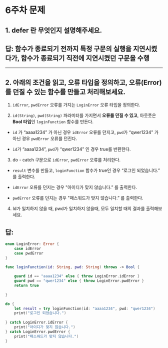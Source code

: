 # 6주차 문제

## 1. defer 란 무엇인지 설명해주세요.

## 답: 함수가 종료되기 전까지 특정 구문의 실행을 지연시켰다가, 함수가 종료되기 직전에 지연시켰던 구문을 수행

---

## 2.  아래의 조건을 읽고, 오류 타입을 정의하고, 오류(Error)를 던질 수 있는 함수를 만들고 처리해보세요.

1) `idError`, `pwdError` 오류를 가지는 `LoginError` 오류 타입을 정의한다.

2) `id(String)`, `pwd(String)` 파라미터를 가지면서 **오류를 던질 수 있고**, 아웃풋은 **Bool 타입**인 `loginFunction` 함수를 만든다.

 - `id` 가 “aaaa1234” 가 아닌 경우 `idError` 오류를 던지고, `pwd`가 “qwer1234” 가 아닌 경우 `pwdError` 오류를 던진다.

 - `id`가 “aaaa1234”, `pwd`가 “qwer1234” 인 경우 true를 반환한다.

3) do - catch 구문으로 `idError`, `pwdError` 오류를 처리한다.

 - `result` 변수를 만들고, `loginFunction` 함수가 true인 경우 “로그인 되었습니다.” 를 출력한다.

 - `idError` 오류를 던지는 경우 "아이디가 맞지 않습니다.” 를 출력한다.

 - `pwdError` 오류를 던지는 경우 "패스워드가 맞지 않습니다.” 를 출력한다.

4) Id가 일치하지 않을 때, pwd가 일치하지 않을때, 모두 일치할 때의 결과를 출력해보세요.

## 답:

```swift
enum LoginError: Error {
    case idError
    case pwdError
}

func loginFunction(id: String, pwd: String) throws -> Bool {
 
    guard id == "aaaa1234" else { throw LoginError.idError }
    guard pwd == "qwer1234" else { throw LoginError.pwdError }
    return true
    
}

do {
    let result = try loginFunction(id: "aaaa1234", pwd: "qwer1234")
    print("로그인 되었습니다.")
    
} catch LoginError.idError {
    print("아이디가 맞지 않습니다.")
} catch LoginError.pwdError {
    print("패스워드가 맞지 않습니다.")
}
```
